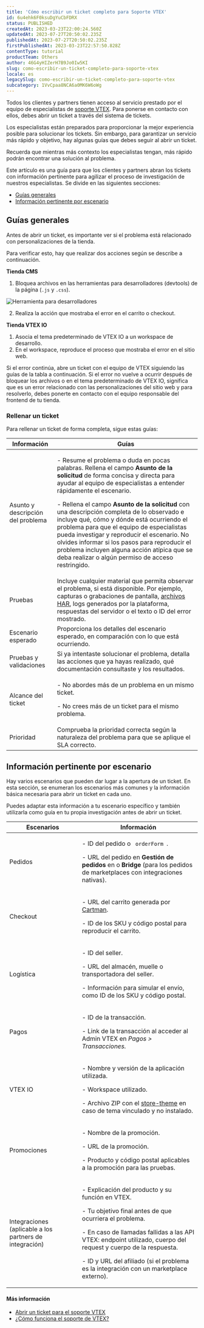 ```yaml
---
title: 'Cómo escribir un ticket completo para Soporte VTEX'
id: 6u4ehk6F0ksuDgYuCbFDRX
status: PUBLISHED
createdAt: 2023-03-23T22:00:24.560Z
updatedAt: 2023-07-27T20:50:02.235Z
publishedAt: 2023-07-27T20:50:02.235Z
firstPublishedAt: 2023-03-23T22:57:50.828Z
contentType: tutorial
productTeam: Others
author: 46G4yHIZerH7B9Jo0Iw5KI
slug: como-escribir-un-ticket-completo-para-soporte-vtex
locale: es
legacySlug: como-escribir-un-ticket-completo-para-soporte-vtex
subcategory: 1VvCpaa8NCA6a0MK6W6oWg
---
```


Todos los clientes y partners tienen acceso al servicio prestado por el equipo de especialistas de [soporte VTEX](https://help.vtex.com/es/faq/como-funciona-o-suporte-da-vtex--3kACEfni4m8Yxa1vnf2ebe). Para ponerse en contacto con ellos, debes abrir un ticket a través del sistema de tickets.

Los especialistas están preparados para proporcionar la mejor experiencia posible para solucionar los tickets. Sin embargo, para garantizar un servicio más rápido y objetivo, hay algunas guías que debes seguir al abrir un ticket.

Recuerda que mientras más contexto los especialistas tengan, más rápido podrán encontrar una solución al problema.

Este artículo es una guía para que los clientes y partners abran los tickets con información pertinente para agilizar el proceso de investigación de nuestros especialistas. Se divide en las siguientes secciones:

- [Guías generales](#guias-generales)
- [Información pertinente por escenario](#informacion-pertinente-por-escenario)

## Guías generales

Antes de abrir un ticket, es importante ver si el problema está relacionado con personalizaciones de la tienda.  

Para verificar esto, hay que realizar dos acciones según se describe a continuación.  

**Tienda CMS**  

1. Bloquea archivos en las herramientas para desarrolladores (devtools) de la página (`.js` y `.css`).

![Herramienta para desarrolladores](//images.ctfassets.net/alneenqid6w5/1BXRvp3Ogpx83gJnB5kFeG/53aa27f00849dfe0507c5f9d6fe9a88f/devtolls.png)  

2. Realiza la acción que mostraba el error en el carrito o checkout.  

**Tienda VTEX IO**  

1. Asocia el tema predeterminado de VTEX IO a un workspace de desarrollo.  
2. En el workspace, reproduce el proceso que mostraba el error en el sitio web.  

Si el error continúa, abre un ticket con el equipo de VTEX siguiendo las guías de la tabla a continuación. Si el error no vuelve a ocurrir después de bloquear los archivos o en el tema predeterminado de VTEX IO, significa que es un error relacionado con las personalizaciones del sitio web y para resolverlo, debes ponerte en contacto con el equipo responsable del frontend de tu tienda.

### Rellenar un ticket

Para rellenar un ticket de forma completa, sigue estas guías:  

| Información | Guías |
| ----------- | ----------- |
| Asunto y descripción del problema | <p> - Resume el problema o duda en pocas palabras. Rellena el campo **Asunto de la solicitud** de forma concisa y directa para ayudar al equipo de especialistas a entender rápidamente el escenario. </p> <p> - Rellena el campo **Asunto de la solicitud** con una descripción completa de lo observado e incluye qué, cómo y dónde está ocurriendo el problema para que el equipo de especialistas pueda investigar y reproducir el escenario. No olvides informar si los pasos para reproducir el problema incluyen alguna acción atípica que se deba realizar o algún permiso de acceso restringido. </p>  |
| Pruebas | Incluye cualquier material que permita observar el problema, si está disponible. Por ejemplo, capturas o grabaciones de pantalla, [archivos HAR](https://help.vtex.com/es/tutorial/gerar-arquivo-har-para-debugar-problemas-na-loja--15xVlw8nuakk2k6Cao4k2Q), logs generados por la plataforma, respuestas del servidor o el texto o ID del error mostrado. |
| Escenario esperado | Proporciona los detalles del escenario esperado, en comparación con lo que está ocurriendo. |
| Pruebas y validaciones | Si ya intentaste solucionar el problema, detalla las acciones que ya hayas realizado, qué documentación consultaste y los resultados. |
| Alcance del ticket | <p> - No abordes más de un problema en un mismo ticket. </p> <p> - No crees más de un ticket para el mismo problema. </p> |
| Prioridad | Comprueba la prioridad correcta según la naturaleza del problema para que se aplique el SLA correcto. |

## Información pertinente por escenario

Hay varios escenarios que pueden dar lugar a la apertura de un ticket. En esta sección, se enumeran los escenarios más comunes y la información básica necesaria para abrir un ticket en cada uno.

Puedes adaptar esta información a tu escenario específico y también utilizarla como guía en tu propia investigación antes de abrir un ticket.

| Escenarios | Información |
| ----------- | ----------- |
| Pedidos | <p> - ID del pedido o <code> orderForm </code>. </p> <p> - URL del pedido en <strong> Gestión de pedidos </strong> en o <strong> Bridge </strong> (para los pedidos de marketplaces con integraciones nativas). </p> |
| Checkout | <p> - URL del carrito generada por <a href="https://help.vtex.com/es/tutorial/configurar-o-cartman--1ACMTStZYkMqB0lTgwg451">Cartman</a>. </p> <p> - ID de los SKU y código postal para reproducir el carrito. </p>
| Logística | <p> - ID del seller. </p> <p> - URL del almacén, muelle o transportadora del seller. </p> <p> - Información para simular el envío, como ID de los SKU y código postal. </p> |
| Pagos | <p> - ID de la transacción. </p> <p> - Link de la transacción al acceder al Admin VTEX en <em> Pagos > Transacciones. </em> </p>
| VTEX IO | <p> - Nombre y versión de la aplicación utilizada. </p> <p> - Workspace utilizado. </p> <p> - Archivo ZIP con el <a href="https://developers.vtex.com/docs/guides/vtex-io-documentation-3-settingyourstoretheme">store-theme</a> en caso de tema vinculado y no instalado. </p> |
| Promociones | <p> - Nombre de la promoción. </p> <p> - URL de la promoción. </p> <p> - Producto y código postal aplicables a la promoción para las pruebas. </p> |
| Integraciones (aplicable a los partners de integración) | <p> - Explicación del producto y su función en VTEX. </p> <p> - Tu objetivo final antes de que ocurriera el problema. </p> <p> - En caso de llamadas fallidas a las API VTEX: endpoint utilizado, cuerpo del request y cuerpo de la respuesta. </p> <p> - ID y URL del afiliado (si el problema es la integración con un marketplace externo). </p>

#### Más información

- [Abrir un ticket para el soporte VTEX](https://help.vtex.com/es/tutorial/abrir-chamados-para-o-suporte-vtex--16yOEqpO32UQYygSmMSSAM)
- [¿Cómo funciona el soporte de VTEX?](https://help.vtex.com/es/faq/como-funciona-o-suporte-da-vtex--3kACEfni4m8Yxa1vnf2ebe)
